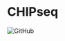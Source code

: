 # CHIPseq
![GitHub](https://user-images.githubusercontent.com/51088825/148829207-b7810aac-07f7-4d1f-811f-8c5ae06ca5b7.png)
